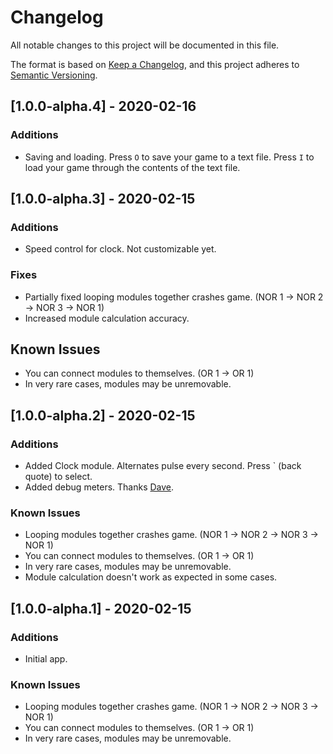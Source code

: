 # Changelog
All notable changes to this project will be documented in this file.

The format is based on [Keep a Changelog](https://keepachangelog.com/en/1.0.0/),
and this project adheres to [Semantic Versioning](https://semver.org/spec/v2.0.0.html).

## [1.0.0-alpha.4] - 2020-02-16
### Additions
- Saving and loading. Press `O` to save your game to a text file. Press `I` to load your game through the contents of the text file.

## [1.0.0-alpha.3] - 2020-02-15
### Additions
- Speed control for clock. Not customizable yet.

### Fixes
- Partially fixed looping modules together crashes game. (NOR 1 -> NOR 2 -> NOR 3 -> NOR 1)
- Increased module calculation accuracy.

## Known Issues
- You can connect modules to themselves. (OR 1 -> OR 1)
- In very rare cases, modules may be unremovable.

## [1.0.0-alpha.2] - 2020-02-15
### Additions
- Added Clock module. Alternates pulse every second. Press ` (back quote) to select.
- Added debug meters. Thanks [Dave](https://github.com/imdaveead).

### Known Issues
- Looping modules together crashes game. (NOR 1 -> NOR 2 -> NOR 3 -> NOR 1)
- You can connect modules to themselves. (OR 1 -> OR 1)
- In very rare cases, modules may be unremovable.
- Module calculation doesn't work as expected in some cases.

## [1.0.0-alpha.1] - 2020-02-15
### Additions
- Initial app.

### Known Issues
- Looping modules together crashes game. (NOR 1 -> NOR 2 -> NOR 3 -> NOR 1)
- You can connect modules to themselves. (OR 1 -> OR 1)
- In very rare cases, modules may be unremovable.

